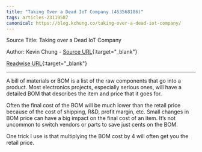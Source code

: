 ```yaml
---
title: "Taking Over a Dead IoT Company (453568186)"
tags: articles-23119587
canonical: https://blog.kchung.co/taking-over-a-dead-iot-company/
---
```


Source Title: Taking over a Dead IoT Company

Author: Kevin Chung - [Source URL](https://blog.kchung.co/taking-over-a-dead-iot-company/){:target="_blank"}

[Readwise URL](https://readwise.io/open/453568186){:target="_blank"}

---

A bill of materials or BOM is a list of the raw components that go into a product. Most electronics projects, especially serious ones, will have a detailed BOM that describes the item and price that it goes for.

Often the final cost of the BOM will be much lower than the retail price because of the cost of shipping, R&D, profit margin, etc. Small changes in BOM price can have a big impact on the final cost of an item. It’s not uncommon to switch vendors or parts to save just cents on the BOM.

One trick I use is that multiplying the BOM cost by 4 will often get you the retail price.
